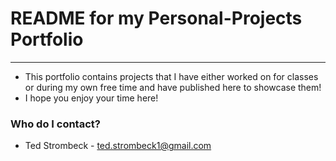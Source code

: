 # README for my Personal-Projects Portfolio #
----
* This portfolio contains projects that I have either worked on for classes or during my own free time and have
published here to showcase them!
* I hope you enjoy your time here!

### Who do I contact? ###
* Ted Strombeck - <ted.strombeck1@gmail.com>